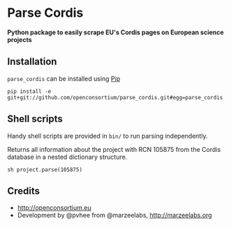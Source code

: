 # Parse Cordis
**Python package to easily scrape EU's Cordis pages on European science projects**

## Installation

`parse_cordis` can be installed using [Pip](http://pip.readthedocs.org/en/latest/index.html)

    pip install -e git+git://github.com/openconsortium/parse_cordis.git#egg=parse_cordis

## Shell scripts

Handy shell scripts are provided in `bin/` to run parsing independently.

Returns all information about the project with RCN 105875 from the Cordis database in a nested dictionary structure.

    sh project.parse(105875)

## Credits
 
* http://openconsortium.eu
* Development by @pvhee from @marzeelabs, http://marzeelabs.org
